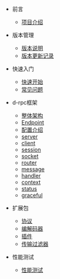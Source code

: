 * 前言

    * [项目介绍](README.md)

* 版本管理

    * [版本说明](versions.md)
    * [版本更新记录](changelog.md)

* 快速入门

    * [快速开始](overview.md)
    * [常见问题](questions.md)
    

* d-rpc框架

    * [整体架构](drpc/diagram.md)
    * [Endpoint](drpc/endpoint.md)
    * [配置介绍](drpc/config.md)
    * [server](drpc/server.md)
    * [client](drpc/client.md)
    * [session](drpc/session.md)
    * [socket](drpc/socket.md)
    * [router](drpc/router.md)
    * [message](drpc/message.md)
    * [handler](drpc/handler.md)
    * [context](drpc/context.md)
    * [status](drpc/status.md)
    * [graceful](drpc/graceful.md)
    

* 扩展包

  * [协议](drpc/proto.md)
  * [编解码器](drpc/codec.md)
  * [插件](drpc/plugin.md)
  * [传输过滤器](drpc/tfilter.md)


* 性能测试

  * [性能测试](benchmark.md)


  
